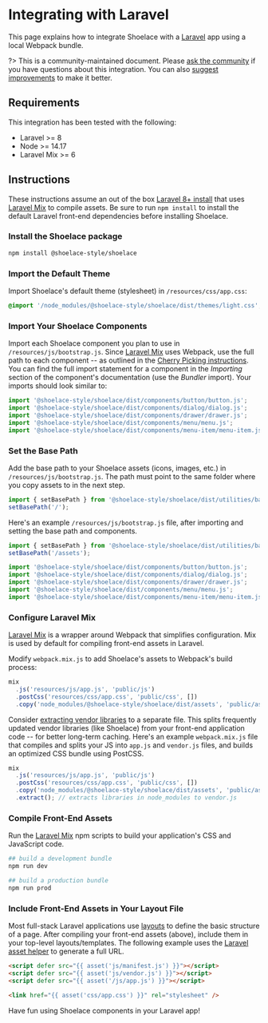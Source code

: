 # Integrating with Laravel

This page explains how to integrate Shoelace with a [Laravel](https://laravel.com) app using a local Webpack bundle.

?> This is a community-maintained document. Please [ask the community](/resources/community) if you have questions about this integration. You can also [suggest improvements](https://github.com/shoelace-style/shoelace/blob/next/docs/tutorials/integrating-with-laravel.md) to make it better.

## Requirements

This integration has been tested with the following:

- Laravel >= 8
- Node >= 14.17
- Laravel Mix >= 6

## Instructions

These instructions assume an out of the box [Laravel 8+ install](https://laravel.com/docs/8.x/installation) that uses [Laravel Mix](https://laravel.com/docs/8.x/mix) to compile assets.
Be sure to run `npm install` to install the default Laravel front-end dependencies before installing Shoelace.

### Install the Shoelace package

```bash
npm install @shoelace-style/shoelace
```

### Import the Default Theme

Import Shoelace's default theme (stylesheet) in `/resources/css/app.css`:

```css
@import '/node_modules/@shoelace-style/shoelace/dist/themes/light.css';
```

### Import Your Shoelace Components

Import each Shoelace component you plan to use in `/resources/js/bootstrap.js`. Since [Laravel Mix](https://laravel.com/docs/8.x/mix) uses Webpack, use the full path to each component -- as outlined in the [Cherry Picking instructions](https://shoelace.style/getting-started/installation?id=cherry-picking). You can find the full import statement for a component in the _Importing_ section of the component's documentation (use the _Bundler_ import). Your imports should look similar to:

```js
import '@shoelace-style/shoelace/dist/components/button/button.js';
import '@shoelace-style/shoelace/dist/components/dialog/dialog.js';
import '@shoelace-style/shoelace/dist/components/drawer/drawer.js';
import '@shoelace-style/shoelace/dist/components/menu/menu.js';
import '@shoelace-style/shoelace/dist/components/menu-item/menu-item.js';
```

### Set the Base Path

Add the base path to your Shoelace assets (icons, images, etc.) in `/resources/js/bootstrap.js`. The path must point to the same folder where you copy assets to in the next step.

```js
import { setBasePath } from '@shoelace-style/shoelace/dist/utilities/base-path.js';
setBasePath('/');
```

Here's an example `/resources/js/bootstrap.js` file, after importing and setting the base path and components.

```js
import { setBasePath } from '@shoelace-style/shoelace/dist/utilities/base-path.js';
setBasePath('/assets');

import '@shoelace-style/shoelace/dist/components/button/button.js';
import '@shoelace-style/shoelace/dist/components/dialog/dialog.js';
import '@shoelace-style/shoelace/dist/components/drawer/drawer.js';
import '@shoelace-style/shoelace/dist/components/menu/menu.js';
import '@shoelace-style/shoelace/dist/components/menu-item/menu-item.js';
```

### Configure Laravel Mix

[Laravel Mix](https://laravel.com/docs/8.x/mix) is a wrapper around Webpack that simplifies configuration. Mix is used by default for compiling front-end assets in Laravel.

Modify `webpack.mix.js` to add Shoelace's assets to Webpack's build process:

```js
mix
  .js('resources/js/app.js', 'public/js')
  .postCss('resources/css/app.css', 'public/css', [])
  .copy('node_modules/@shoelace-style/shoelace/dist/assets', 'public/assets');
```

Consider [extracting vendor libraries](https://laravel.com/docs/8.x/mix#vendor-extraction) to a separate file. This splits frequently updated vendor libraries (like Shoelace) from your front-end application code -- for better long-term caching.
Here's an example `webpack.mix.js` file that compiles and splits your JS into `app.js` and `vendor.js` files, and builds an optimized CSS bundle using PostCSS.

```js
mix
  .js('resources/js/app.js', 'public/js')
  .postCss('resources/css/app.css', 'public/css', [])
  .copy('node_modules/@shoelace-style/shoelace/dist/assets', 'public/assets')
  .extract(); // extracts libraries in node_modules to vendor.js
```

### Compile Front-End Assets

Run the [Laravel Mix](https://laravel.com/docs/8.x/mix) npm scripts to build your application's CSS and JavaScript code.

```bash
## build a development bundle
npm run dev

## build a production bundle
npm run prod
```

### Include Front-End Assets in Your Layout File

Most full-stack Laravel applications use [layouts](https://laravel.com/docs/8.x/blade#building-layouts) to define the basic structure of a page.
After compiling your front-end assets (above), include them in your top-level layouts/templates. The following example uses the [Laravel asset helper](https://laravel.com/docs/8.x/helpers#method-asset) to generate a full URL.

```html
<script defer src="{{ asset('js/manifest.js') }}"></script>
<script defer src="{{ asset('js/vendor.js') }}"></script>
<script defer src="{{ asset('/js/app.js') }}"></script>

<link href="{{ asset('css/app.css') }}" rel="stylesheet" />
```

Have fun using Shoelace components in your Laravel app!
